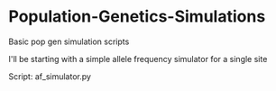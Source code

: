 # Population-Genetics-Simulations
Basic pop gen simulation scripts

I'll be starting with a simple allele frequency simulator for a single site

Script: af_simulator.py
